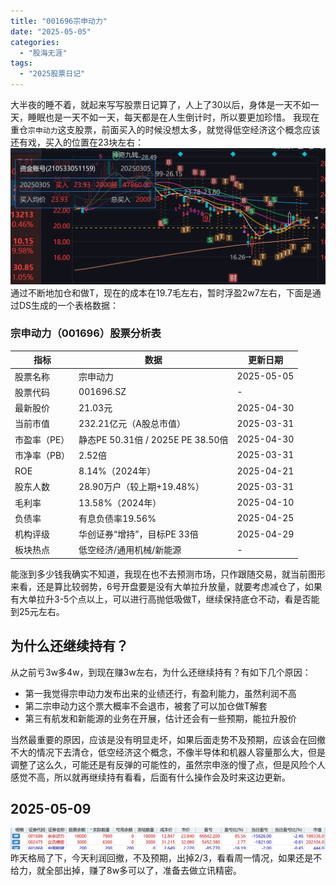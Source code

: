 ```yaml
---
title: "001696宗申动力"
date: "2025-05-05"
categories: 
  - "股海无涯"
tags: 
  - "2025股票日记"
---
```

大半夜的睡不着，就起来写写股票日记算了，人上了30以后，身体是一天不如一天，睡眠也是一天不如一天，每天都是在人生倒计时，所以要更加珍惜。
我现在重仓`宗申动力`这支股票，前面买入的时候没想太多，就觉得低空经济这个概念应该还有戏，买入的位置在23块左右：
![alt text](image.png)
通过不断地加仓和做T，现在的成本在19.7毛左右，暂时浮盈2w7左右，下面是通过DS生成的一个表格数据：
### 宗申动力（001696）股票分析表  

| 指标         | 数据                              | 更新日期   |
| ------------ | --------------------------------- | ---------- |
| 股票名称     | 宗申动力                          | 2025-05-05 |
| 股票代码     | 001696.SZ                         | -          |
| 最新股价     | 21.03元                           | 2025-04-30 |
| 当前市值     | 232.21亿元（A股总市值）           | 2025-03-31 |
| 市盈率（PE） | 静态PE 50.31倍 / 2025E PE 38.50倍 | 2025-04-30 |
| 市净率（PB） | 2.52倍                            | 2025-03-31 |
| ROE          | 8.14%（2024年）                   | 2025-04-21 |
| 股东人数     | 28.90万户（较上期+19.48%）        | 2025-03-31 |
| 毛利率       | 13.58%（2024年）                  | 2025-04-10 |
| 负债率       | 有息负债率19.56%                  | 2025-04-25 |
| 机构评级     | 华创证券“增持”，目标PE 33倍       | 2025-04-29 |
| 板块热点     | 低空经济/通用机械/新能源          | -          |
<!--more-->

能涨到多少钱我确实不知道，我现在也不去预测市场，只作跟随交易，就当前图形来看，还是算比较弱势，6号开盘要是没有大单拉升放量，就要考虑减仓了，如果有大单拉升3-5个点以上，可以进行高抛低吸做T，继续保持底仓不动，看是否能到25元左右。
## 为什么还继续持有？
从之前亏3w多4w，到现在赚3w左右，为什么还继续持有？有如下几个原因：
 - 第一我觉得宗申动力发布出来的业绩还行，有盈利能力，虽然利润不高
 - 第二宗申动力这个票大概率不会退市，被套了可以加仓做T解套
 - 第三有航发和新能源的业务在开展，估计还会有一些预期，能拉升股价

当然最重要的原因，应该是没有明显走坏，如果后面走势不及预期，应该会在回撤不大的情况下去清仓，低空经济这个概念，不像半导体和机器人容量那么大，但是调整了这么久，可能还是有反弹的可能性的，虽然宗申涨的慢了点，但是风险个人感觉不高，所以就再继续持有看看，后面有什么操作会及时来这边更新。
## 2025-05-09
![alt text](image-1.png)
昨天格局了下，今天利润回撤，不及预期，出掉2/3，看看周一情况，如果还是不给力，就全部出掉，赚了8w多可以了，准备去做立讯精密。